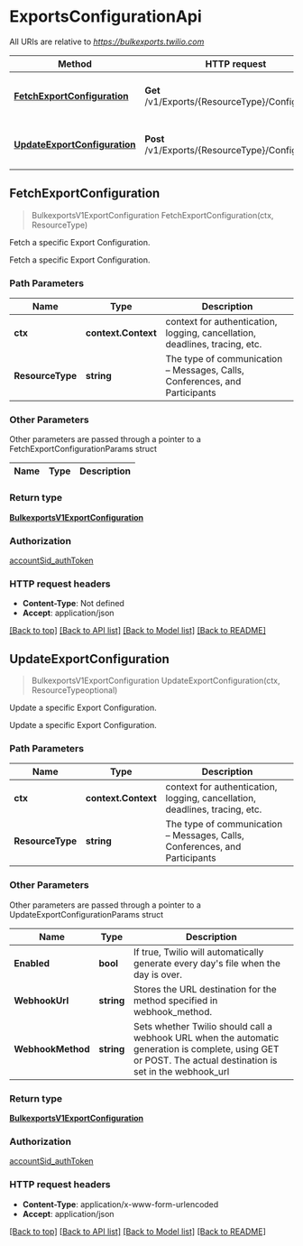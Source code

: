 # ExportsConfigurationApi

All URIs are relative to *https://bulkexports.twilio.com*

Method | HTTP request | Description
------------- | ------------- | -------------
[**FetchExportConfiguration**](ExportsConfigurationApi.md#FetchExportConfiguration) | **Get** /v1/Exports/{ResourceType}/Configuration | Fetch a specific Export Configuration.
[**UpdateExportConfiguration**](ExportsConfigurationApi.md#UpdateExportConfiguration) | **Post** /v1/Exports/{ResourceType}/Configuration | Update a specific Export Configuration.



## FetchExportConfiguration

> BulkexportsV1ExportConfiguration FetchExportConfiguration(ctx, ResourceType)

Fetch a specific Export Configuration.

Fetch a specific Export Configuration.

### Path Parameters


Name | Type | Description
------------- | ------------- | -------------
**ctx** | **context.Context** | context for authentication, logging, cancellation, deadlines, tracing, etc.
**ResourceType** | **string** | The type of communication – Messages, Calls, Conferences, and Participants

### Other Parameters

Other parameters are passed through a pointer to a FetchExportConfigurationParams struct


Name | Type | Description
------------- | ------------- | -------------

### Return type

[**BulkexportsV1ExportConfiguration**](BulkexportsV1ExportConfiguration.md)

### Authorization

[accountSid_authToken](../README.md#accountSid_authToken)

### HTTP request headers

- **Content-Type**: Not defined
- **Accept**: application/json

[[Back to top]](#) [[Back to API list]](../README.md#documentation-for-api-endpoints)
[[Back to Model list]](../README.md#documentation-for-models)
[[Back to README]](../README.md)


## UpdateExportConfiguration

> BulkexportsV1ExportConfiguration UpdateExportConfiguration(ctx, ResourceTypeoptional)

Update a specific Export Configuration.

Update a specific Export Configuration.

### Path Parameters


Name | Type | Description
------------- | ------------- | -------------
**ctx** | **context.Context** | context for authentication, logging, cancellation, deadlines, tracing, etc.
**ResourceType** | **string** | The type of communication – Messages, Calls, Conferences, and Participants

### Other Parameters

Other parameters are passed through a pointer to a UpdateExportConfigurationParams struct


Name | Type | Description
------------- | ------------- | -------------
**Enabled** | **bool** | If true, Twilio will automatically generate every day's file when the day is over.
**WebhookUrl** | **string** | Stores the URL destination for the method specified in webhook_method.
**WebhookMethod** | **string** | Sets whether Twilio should call a webhook URL when the automatic generation is complete, using GET or POST. The actual destination is set in the webhook_url

### Return type

[**BulkexportsV1ExportConfiguration**](BulkexportsV1ExportConfiguration.md)

### Authorization

[accountSid_authToken](../README.md#accountSid_authToken)

### HTTP request headers

- **Content-Type**: application/x-www-form-urlencoded
- **Accept**: application/json

[[Back to top]](#) [[Back to API list]](../README.md#documentation-for-api-endpoints)
[[Back to Model list]](../README.md#documentation-for-models)
[[Back to README]](../README.md)


